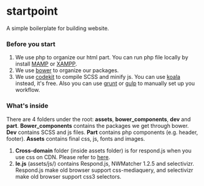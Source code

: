 # startpoint

<p>A simple boilerplate for building website.</p>

<h3>Before you start</h3>
<ol>
  <li>We use php to organize our html part. You can run php file locally by install <a href="http://www.mamp.info/en/" target="_blank">MAMP</a> or <a href="https://www.apachefriends.org/index.html" target="_blank">XAMPP</a>.</li>
  <li>We use <a href="http://bower.io/" target="_blank">bower</a> to organize our packages.</li>
  <li>We use <a href="http://incident57.com/codekit/" target="_blank">codekit</a> to compile SCSS and minify js. You can use <a href="http://koala-app.com/" target="_blank">koala</a> instead, it's free. Also you can use <a href="http://gruntjs.com/" target="_blank">grunt</a> or <a href="http://gulpjs.com/">gulp</a> to manually set up you workflow.</li>
</ol>

<h3>What's inside</h3>
<p>There are 4 folders under the root: <strong>assets</strong>, <strong>bower_components</strong>, <strong>dev</strong> and <strong>part</strong>. <strong>Bower_components</strong> contains the packages we get through bower. <strong>Dev</strong> contains SCSS and js files. <strong>Part</strong> contains php components (e.g. header, footer). <strong>Assets</strong> contains final css, js, fonts and images.</p>
<ol>
  <li><strong>Cross-domain</strong> folder (inside assets folder) is for respond.js when you use css on CDN. Please refer to <a href="https://github.com/scottjehl/Respond" target="_blank">here</a>.</li>
  <li><strong>Ie.js</strong> (assets/js/) contains Respond.js, NWMatcher 1.2.5 and selectivizr. Respond.js make old browser support css-mediaquery, and selectivizr make old browser support css3 selectors.</li>
</ol>

